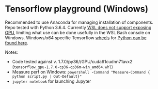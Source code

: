 Tensorflow playground (Windows)
===============================

Recommended to use Anaconda for managing installation of components. Repo tested with Python 3.6.4. Currently [WSL does not support exposing GPU](https://github.com/Microsoft/WSL/issues/1788), limiting what use can be done usefully in the WSL Bash console on Windows. Windows/x64 specific Tensorflow [wheels](https://www.python.org/dev/peps/pep-0427/) for [Python can be found here](https://github.com/fo40225/tensorflow-windows-wheel).

Notes:

 - Code tested against v. 1.7.0/py36//GPU/cuda91cudnn71avx2 (`tensorflow_gpu-1.7.0-cp36-cp36m-win_amd64.whl`)
 - Measure perf on Windows: `powershell -Command "Measure-Command { python script.py | Out-Default}"`
 - `jupyter notebook` for launching Jupyter
